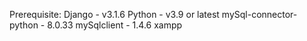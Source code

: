 Prerequisite:
Django - v3.1.6
Python - v3.9 or latest
mySql-connector-python  - 8.0.33
mySqlclient - 1.4.6
xampp


